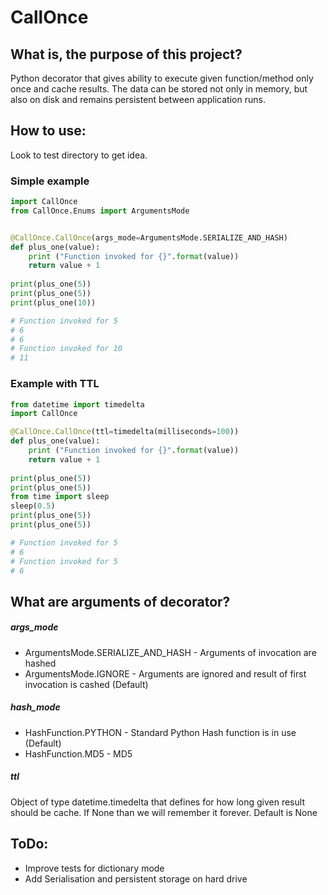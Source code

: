 # CallOnce

## What is, the purpose of this project?
Python decorator that gives ability to execute given function/method only once and cache results. The data can be stored not only in memory, but also on disk and remains persistent between application runs. 

## How to use:
Look to test directory to get idea.

### Simple example
```python
import CallOnce
from CallOnce.Enums import ArgumentsMode


@CallOnce.CallOnce(args_mode=ArgumentsMode.SERIALIZE_AND_HASH)
def plus_one(value):
    print ("Function invoked for {}".format(value))
    return value + 1
    
print(plus_one(5))
print(plus_one(5))
print(plus_one(10))

# Function invoked for 5
# 6
# 6
# Function invoked for 10
# 11
```

### Example with TTL
```python
from datetime import timedelta
import CallOnce

@CallOnce.CallOnce(ttl=timedelta(milliseconds=100))
def plus_one(value):
    print ("Function invoked for {}".format(value))
    return value + 1
    
print(plus_one(5))
print(plus_one(5))
from time import sleep
sleep(0.5)
print(plus_one(5))
print(plus_one(5))

# Function invoked for 5
# 6
# Function invoked for 5
# 6
```


## What are arguments of decorator?
##### args_mode
* ArgumentsMode.SERIALIZE_AND_HASH - Arguments of invocation are hashed 
* ArgumentsMode.IGNORE - Arguments are ignored and result of first invocation is cashed (Default)

##### hash_mode
* HashFunction.PYTHON - Standard Python Hash function is in use (Default)
* HashFunction.MD5 - MD5

##### ttl
Object of type datetime.timedelta that defines for how long given result should be cache. If None than we will remember it forever. 
Default is None


## ToDo:
* Improve tests for dictionary mode
* Add Serialisation and persistent storage on hard drive




